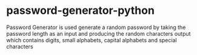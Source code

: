 # password-generator-python
Password Generator is used generate a random password by taking the password length as an input and producing the random characters output which contains digits, small alphabets, capital alphabets and special characters
